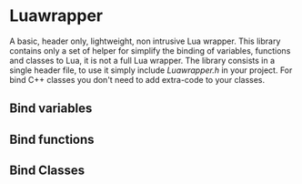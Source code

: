 # Luawrapper

A basic, header only, lightweight, non intrusive Lua wrapper. 
This library contains only a set of helper for simplify
the binding of variables, functions and classes to Lua, it is not a full Lua wrapper.
The library consists in a single header file, to use it simply include *Luawrapper.h*
in your project.
For bind C++ classes you don't need to add extra-code to your classes.

## Bind variables

## Bind functions

## Bind Classes


